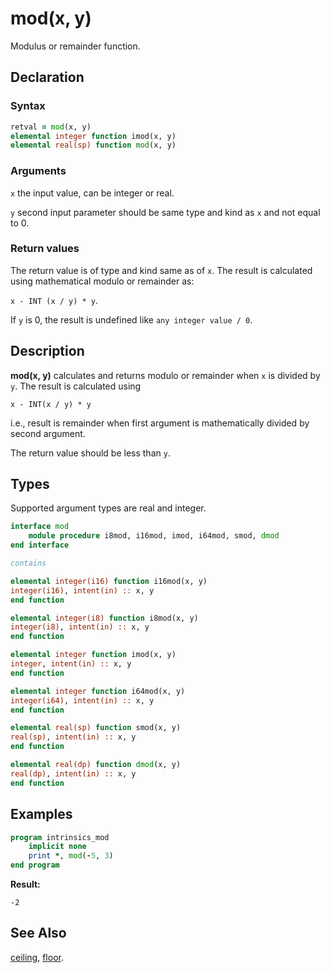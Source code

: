 # mod(x, y)

Modulus or remainder function.

## Declaration

### Syntax

```fortran
retval = mod(x, y)
elemental integer function imod(x, y)
elemental real(sp) function mod(x, y)
```

### Arguments

`x` the input value, can be integer or real.

`y` second input parameter should be same type and kind as `x` and not equal to
0.

### Return values

The return value is of type and kind same as of `x`. The result is calculated
using mathematical modulo or remainder as:

`x - INT (x / y) * y`.

If `y` is 0, the result is undefined like `any integer value / 0`.

## Description

**mod(x, y)** calculates and returns modulo or remainder when `x` is divided
by `y`. The result is calculated using

`x - INT(x / y) * y`

i.e., result is remainder when first argument is mathematically divided by
second argument.

The return value should be less than `y`.

## Types

Supported argument types are real and integer.

```fortran
interface mod
    module procedure i8mod, i16mod, imod, i64mod, smod, dmod
end interface

contains

elemental integer(i16) function i16mod(x, y)
integer(i16), intent(in) :: x, y
end function

elemental integer(i8) function i8mod(x, y)
integer(i8), intent(in) :: x, y
end function

elemental integer function imod(x, y)
integer, intent(in) :: x, y
end function

elemental integer function i64mod(x, y)
integer(i64), intent(in) :: x, y
end function

elemental real(sp) function smod(x, y)
real(sp), intent(in) :: x, y
end function

elemental real(dp) function dmod(x, y)
real(dp), intent(in) :: x, y
end function

```

## Examples

```fortran
program intrinsics_mod
    implicit none
	print *, mod(-5, 3)
end program
```

**Result:**

```
-2
```

## See Also

[ceiling](ceiling.md), [floor](floor.md).
